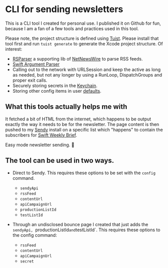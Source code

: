 # CLI for sending newsletters

This is a CLI tool I created for personal use. I published it on Github for fun, because I am a fan of a few tools and practices used in this tool.

Please note, the project structure is defined using [Tuist](https://tuist.io). Please install that tool first and run `tuist generate` to generate the Xcode project structure.
Of interest:

- [RSParser](https://github.com/apple/swift-argument-parser) a supporting lib of [NetNewsWire](https://netnewswire.com/) to parse RSS feeds.
- [Swift Argument Parser](https://github.com/apple/swift-argument-parser)
- Calling out to the network with URLSession and keep the active as long as needed, but not any longer by using a RunLoop, DispatchGroups and proper exit calls.
- Securely storing secrets in the [Keychain](Sources/SwiftKeyChainStore.swift).
- Storing other config items in user [defaults](Sources/Newsletter%2BDefaults.swift).

## What this tools actually helps me with

It fetched a bit of HTML from the internet, which happens to be output exactly the way it needs to be for the newsletter. The page content is then pushed to my [Sendy](https://sendy.co/) install on a specific list which "happens" to contain the subscribers for [Swift Weekly Brief](https://swiftweeklybrief.com/).

Easy mode newsletter sending. 🤩

## The tool can be used in two ways.

- Direct to Sendy. This requires these options to be set with the `config` command.
  - `sendyApi`
  - `rssFeed`
  - `contentUrl`
  - `apiCampaignUrl`
  - `productionListId`
  - `testListId`

- Through an undisclosed bounce page I created that just adds the `sendyApi, `productionListId` and `testListId`. This requires these options to the config command:
  - `rssFeed`
  - `contentUrl`
  - `apiCampaignUrl`
  - `secret`
